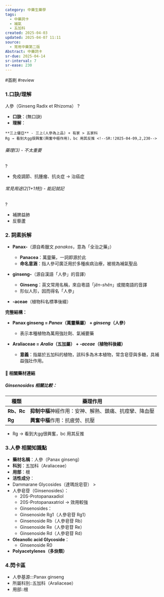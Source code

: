 ```yaml
---
category: 中藥生藥學
tags:
  - 中藥詞卡
  - 補氣
  - 五加科
created: 2025-04-03
updated: 2025-04-07 11:11
source:
  - 常用中藥第二版
Abstract: 中藥詞卡
sr-due: 2025-04-14
sr-interval: 7
sr-ease: 230
---
```


#首刷 #review

### 1.口訣/理解
人參（Ginseng Radix et Rhizoma）
?
- **口訣**：(無口訣)
- **理解**：
> 
	**三上優亞** - 三上(人參為上品) + 有家 > 五家科
	Rg → 看到大gg很興奮(興奮中樞作用)，bc 用其反推 <!--SR:!2025-04-09,2,230-->
	

###### 藥理(3) - 不太重要
?
- 免疫調節、抗腫瘤、抗炎症 → 治癌症 <!--SR:!2025-04-10,3,250-->  

###### 常見用途(2[1+1特]) - 能記就記
?
- 補脾益肺
- 反藜蘆 <!--SR:!2025-04-09,2,230-->


### 2. 詞素拆解

- **Panax-**（源自希臘文 *panakos*，意為「全治之藥」）  
  - **Panacea**：萬靈藥，一詞即源於此  
  - **命名意涵**：指人參可廣泛用於多種疾病治療，被視為補氣聖品  

- **ginseng-**（源自漢語「人參」的音譯）  
  - **Ginseng**：英文常用名稱，來自粵語「*jên-shên*」或閩南語的音譯  
  - 形似人形，因而得名「人參」  

- **-aceae**（植物科名標準後綴）



**完整結構：**

- **Panax ginseng = *Panax*（萬靈藥屬） + *ginseng*（人參）**  
  - 表示本種植物為萬用強壯劑、氣補要藥

- **Araliaceae = *Aralia*（五加屬） + *-aceae*（植物科後綴）**  
  - **意義**：指屬於五加科的植物，該科多為木本植物，常含皂苷與多糖，具補益強壯作用。



#### 📌 相關藥材連結


##### Ginsenosides 相關比較：

| 種類        | 藥理作用                          |
| --------- | ----------------------------- |
| **Rb、Rc** | **抑制中樞**神經作用：安神、解熱、鎮痛、抗痙攣、降血壓 |
| **Rg**    | **興奮中樞**作用：抗疲勞、抗壓             |
  
- Rg → 看到大gg很興奮，bc 用其反推



### 3.人參 相關知識點

- **藥材名稱**：人參（Panax ginseng）  
- **科別**：五加科（Araliaceae）  
- **用部**：根
- **活性成分**：  
- Dammarane Glycosides（達瑪烷皂苷） > 
- 人參皂苷（Ginsenosides）：  
	- 20S-Protopanaxadiol  
	- 20S-Protopanaxatriol → 效用較強
	- Ginsenosides：  
	- Ginsenoside Rg1（人參皂苷 Rg1）  
	- Ginsenoside Rb（人參皂苷 Rb）  
	- Ginsenoside Re（人參皂苷 Re）  
	- Ginsenoside Rd（人參皂苷 Rd）  
- **Oleanolic acid Glycoside**：
	- Ginsenoside R0
- **Polyacetylenes（多炔類）**



### 4.閃卡區

- 人參基源:::Panax ginseng <!--SR:!2025-04-10,3,250!2025-04-10,3,250-->
- 所屬科別::五加科（Araliaceae） <!--SR:!2025-04-10,3,250-->
- 用部::根 <!--SR:!2025-04-10,3,250-->

